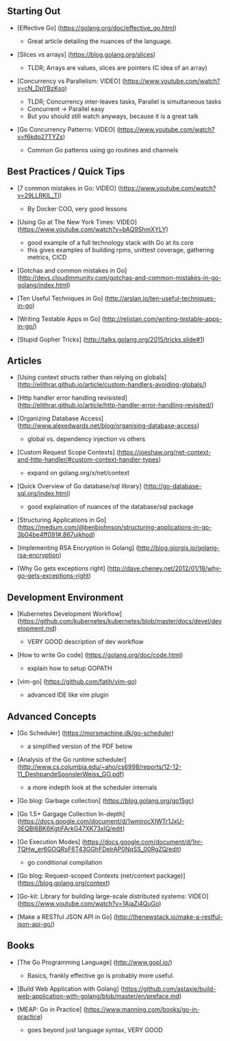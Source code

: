 ## Starting Out
- [Effective Go] (https://golang.org/doc/effective_go.html)

    * Great article detailing the nuances of the language.

- [Slices vs arrays] (https://blog.golang.org/slices)

    * TLDR; Arrays are values, slices are pointers (C idea of an array)

- [Concurrency vs Parallelism: VIDEO] (https://www.youtube.com/watch?v=cN_DpYBzKso)

    * TLDR; Concurrency inter-leaves tasks, Parallel is simultaneous tasks
    * Concurrent -> Parallel easy
    * But you should still watch anyways, because it is a great talk

- [Go Concurrency Patterns: VIDEO] (https://www.youtube.com/watch?v=f6kdp27TYZs)

    * Common Go patterns using go routines and channels



## Best Practices / Quick Tips

- [7 common mistakes in Go: VIDEO] (https://www.youtube.com/watch?v=29LLRKIL_TI)

    * By Docker COO, very good lessons

- [Using Go at The New York Times: VIDEO] (https://www.youtube.com/watch?v=bAQ9ShmXYLY)
    
    * good example of a full technology stack with Go at its core
    * this gives examples of building rpms, unittest coverage, gathering metrics, CICD

- [Gotchas and common mistakes in Go] (http://devs.cloudimmunity.com/gotchas-and-common-mistakes-in-go-golang/index.html)

- [Ten Useful Techniques in Go] (http://arslan.io/ten-useful-techniques-in-go)

- [Writing Testable Apps in Go] (http://relistan.com/writing-testable-apps-in-go/)

- [Stupid Gopher Tricks] (http://talks.golang.org/2015/tricks.slide#1)



## Articles
- [Using context structs rather than relying on globals] (http://elithrar.github.io/article/custom-handlers-avoiding-globals/)

- [Http handler error handling revisisted] (http://elithrar.github.io/article/http-handler-error-handling-revisited/)

- [Organizing Database Access] (http://www.alexedwards.net/blog/organising-database-access)

  * global vs. dependency injection vs others

- [Custom Request Scope Contexts] (https://joeshaw.org/net-context-and-http-handler/#custom-context-handler-types)

  * expand on golang.org/x/net/context

- [Quick Overview of Go database/sql library] (http://go-database-sql.org/index.html)

  * good explaination of nuances of the database/sql package

- [Structuring Applications in Go] (https://medium.com/@benbjohnson/structuring-applications-in-go-3b04be4ff091#.867ujkhod)

- [Implementing RSA Encryption in Golang] (http://blog.giorgis.io/golang-rsa-encryption)

- [Why Go gets exceptions right] (http://dave.cheney.net/2012/01/18/why-go-gets-exceptions-right)



## Development Environment
- [Kubernetes Development Workflow] (https://github.com/kubernetes/kubernetes/blob/master/docs/devel/development.md)

    * VERY GOOD description of dev workflow

- [How to write Go code] (https://golang.org/doc/code.html)

    * explain how to setup GOPATH

- [vim-go] (https://github.com/fatih/vim-go)

    * advanced IDE like vim plugin



## Advanced Concepts
- [Go Scheduler] (https://morsmachine.dk/go-scheduler)

    * a simplified version of the PDF below

- [Analysis of the Go runtime scheduler] (http://www.cs.columbia.edu/~aho/cs6998/reports/12-12-11_DeshpandeSponslerWeiss_GO.pdf)
    
    * a more indepth look at the scheduler internals

- [Go blog: Garbage collection] (https://blog.golang.org/go15gc)

- [Go 1.5+ Gargage Collection In-depth] (https://docs.google.com/document/d/1wmjrocXIWTr1JxU-3EQBI6BK6KgtiFArkG47XK73xIQ/edit)

- [Go Execution Modes] (https://docs.google.com/document/d/1nr-TQHw_er6GOQRsF6T43GGhFDelrAP0NqSS_00RgZQ/edit)

    * go conditional compilation

- [Go blog: Request-scoped Contexts (net/context package)] (https://blog.golang.org/context)

- [Go-kit: Library for building large-scale distributed systems: VIDEO] (https://www.youtube.com/watch?v=1AjaZi4QuGo)

- [Make a RESTful JSON API in Go] (http://thenewstack.io/make-a-restful-json-api-go/)

## Books
- [The Go Programming Language] (http://www.gopl.io/)

    * Basics, frankly effective go is probably more useful.

- [Build Web Application with Golang] (https://github.com/astaxie/build-web-application-with-golang/blob/master/en/preface.md)

- [MEAP: Go in Practice] (https://www.manning.com/books/go-in-practice)

    * goes beyond just language syntax, VERY GOOD

